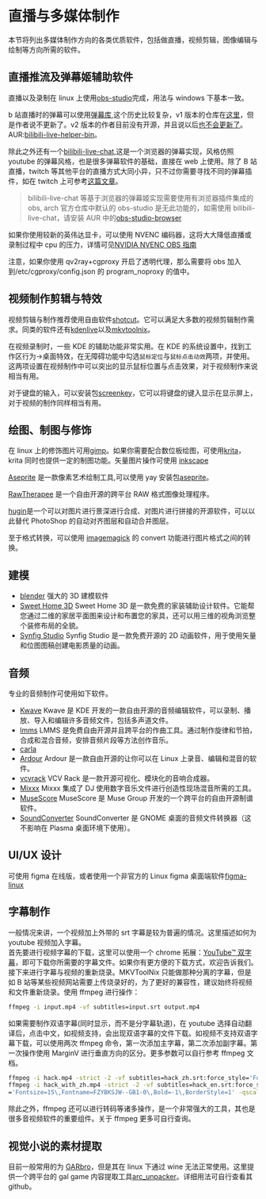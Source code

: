 # 直播与多媒体制作

本节将列出多媒体制作方向的各类优质软件，包括做直播，视频剪辑，图像编辑与绘制等方向所需的软件。

## 直播推流及弹幕姬辅助软件

直播以及录制在 linux 上使用[obs-studio](https://www.archlinux.org/packages/community/x86_64/obs-studio/)完成，用法与 windows 下基本一致。

b 站直播时的弹幕可以使用[弹幕库](https://www.danmaku.live/),这个历史比较复杂，v1 版本的仓库在[这里](https://github.com/pandaGao/bilibili-live-helper)，但是作者说不更新了。v2 版本的作者目前没有开源，并且说以后[也不会更新了](https://t.bilibili.com/378501835576827480)。AUR:[bilibili-live-helper-bin](https://aur.archlinux.org/packages/bilibili-live-helper-bin/)。

除此之外还有一个[bilibili-live-chat](https://github.com/Tsuk1ko/bilibili-live-chat),这是一个浏览器的弹幕实现，风格仿照 youtube 的弹幕风格，也是很多弹幕软件的基础，直接在 web 上使用。除了 B 站直播，twitch 等其他平台的直播方式大同小异，只不过你需要寻找不同的弹幕插件，如在 twitch 上可参考[这篇文章](https://www.bilibili.com/read/cv10092277/)。

> bilibili-live-chat 等基于浏览器的弹幕姬实现需要使用有浏览器插件集成的 obs, arch 官方仓库中默认的 obs-studio 是无此功能的，如需使用 bilibili-live-chat，请安装 AUR 中的[obs-studio-browser](https://aur.archlinux.org/packages/obs-studio-browser/)

如果你使用较新的英伟达显卡，可以使用 NVENC 编码器，这将大大降低直播或录制过程中 cpu 的压力，详情可见[NVIDIA NVENC OBS 指南](https://www.nvidia.cn/geforce/guides/broadcasting-guide/)

注意，如果你使用 qv2ray+cgproxy 开启了透明代理，那么需要将 obs 加入到/etc/cgproxy/config.json 的 program_noproxy 的值中。

## 视频制作剪辑与特效

视频剪辑与制作推荐使用自由软件[shotcut](https://www.archlinux.org/packages/community/x86_64/shotcut/)。它可以满足大多数的视频剪辑制作需求。同类的软件还有[kdenlive](https://www.archlinux.org/packages/extra/x86_64/kdenlive/)以及[mkvtoolnix](https://archlinux.org/packages/extra/x86_64/mkvtoolnix-gui/)。

在视频录制时，一些 KDE 的辅助功能非常实用。在 KDE 的系统设置中，找到工作区行为->桌面特效，在无障碍功能中勾选`鼠标定位`与`鼠标点击动效`两项，并使用。这两项设置在视频制作中可以突出的显示鼠标位置与点击效果，对于视频制作来说相当有用。

对于键盘的输入，可以安装包[screenkey](https://archlinux.org/packages/community/any/screenkey/)，它可以将键盘的键入显示在显示屏上，对于视频的制作同样相当有用。

## 绘图、制图与修饰

在 linux 上的修饰图片可用[gimp](https://www.archlinux.org/packages/extra/x86_64/gimp/)。如果你需要配合数位板绘图，可使用[krita](https://www.archlinux.org/packages/extra/x86_64/krita/)，krita 同时也提供一定的制图功能。矢量图片操作可使用 [inkscape](https://www.archlinux.org/packages/extra/x86_64/inkscape/)

[Aseprite](https://www.aseprite.org/) 是一款像素艺术绘制工具,可以使用 yay 安装包[aseprite](https://aur.archlinux.org/packages/aseprite/)。

[RawTherapee](https://archlinux.org/packages/community/x86_64/rawtherapee/) 是一个自由开源的跨平台 RAW 格式图像处理程序。

[hugin](https://archlinux.org/packages/community/x86_64/hugin/)是一个可以对图片进行景深进行合成、对图片进行拼接的开源软件，可以以此替代 PhotoShop 的自动对齐图层和自动合并图层。

至于格式转换，可以使用 [imagemagick](https://archlinux.org/packages/extra/x86_64/imagemagick/) 的 convert 功能进行图片格式之间的转换。

## 建模

- [blender](https://archlinux.org/packages/community/x86_64/blender/) 强大的 3D 建模软件
- [Sweet Home 3D](https://archlinux.org/packages/community/x86_64/sweethome3d/) Sweet Home 3D 是一款免费的家装辅助设计软件。它能帮您通过二维的家居平面图来设计和布置您的家具，还可以用三维的视角浏览整个装修布局的全貌。
- [Synfig Studio](https://archlinux.org/packages/community/x86_64/synfigstudio/) Synfig Studio 是一款免费开源的 2D 动画软件，用于使用矢量和位图图稿创建电影质量的动画。

## 音频

专业的音频制作可使用如下软件。

- [Kwave](https://archlinux.org/packages/extra/x86_64/kwave/) Kwave 是 KDE 开发的一款自由开源的音频编辑软件，可以录制、播放、导入和编辑许多音频文件，包括多声道文件。
- [lmms](https://archlinux.org/packages/community/x86_64/lmms/) LMMS 是免费自由开源并且跨平台的作曲工具。通过制作旋律和节拍，合成和混合音频，安排音频片段等方法创作音乐。
- [carla](https://archlinux.org/packages/community/x86_64/carla/)
- [Ardour](https://archlinux.org/packages/community/x86_64/ardour/) Ardour 是一款自由开源的让你可以在 Linux 上录音、编辑和混音的软件。
- [vcvrack](https://aur.archlinux.org/packages/vcvrack-bin/) VCV Rack 是一款开源可视化、模块化的音响合成器。
- [Mixxx](https://archlinux.org/packages/community/x86_64/mixxx/) Mixxx 集成了 DJ 使用数字音乐文件进行创造性现场混音所需的工具。
- [MuseScore](https://archlinux.org/packages/community/x86_64/lmms/) MuseScore 是 Muse Group 开发的一个跨平台的自由开源制谱软件。
- [SoundConverter](https://archlinux.org/packages/community/any/soundconverter/) SoundConverter 是 GNOME 桌面的音频文件转换器（这不影响在 Plasma 桌面环境下使用）。

## UI/UX 设计

可使用 figma 在线版，或者使用一个非官方的 Linux figma 桌面端软件[figma-linux](https://github.com/Figma-Linux/figma-linux)

## 字幕制作

一般情况来讲，一个视频加上外带的 srt 字幕是较为普遍的情况。这里描述如何为 youtube 视频加入字幕。  
首先要进行视频字幕的下载，这里可以使用一个 chrome 拓展：[YouTube™ 双字幕](https://chrome.google.com/webstore/detail/youtube-dual-subtitles/hkbdddpiemdeibjoknnofflfgbgnebcm)，即可下载你所需要的字幕文件。如果你有更方便的下载方式，欢迎告诉我们。  
接下来进行字幕与视频的重新烧录。MKVToolNix 只能做那种分离的字幕，但是 如 B 站等某些视频网站需要上传烧录好的，为了更好的兼容性，建议始终将视频和文件重新烧录。使用 ffmpeg 进行操作：

```bash
ffmpeg -i input.mp4 -vf subtitles=input.srt output.mp4
```

如果需要制作双语字幕(同时显示，而不是分字幕轨道)，在 youtube 选择自动翻译后，点击中文，如视频支持，会出现双语字幕的文件下载。如视频不支持双语字幕下载，可以使用两次 ffmpeg 命令，第一次添加主字幕，第二次添加副字幕。第一次操作使用 MarginV 进行垂直方向的区分。更多参数可以自行参考 ffmpeg 文档。

```bash
ffmpeg -i hack.mp4 -strict -2 -vf subtitles=hack_zh.srt:force_style='Fontsize=20\,Fontname=FZYBKSJW--GB1-0\,MarginV=30\,Bold=-1\,BorderStyle=1' -qscale:v 3 hack_with_zh.mp4
ffmpeg -i hack_with_zh.mp4 -strict -2 -vf subtitles=hack_en.srt:force_style
='Fontsize=15\,Fontname=FZYBKSJW--GB1-0\,Bold=-1\,BorderStyle=1' -qscale:v 3 hack_with_double_subtitles.mp4
```

除此之外，ffmpeg 还可以进行转码等诸多操作，是一个非常强大的工具，其也是很多音视频软件的重要组件。关于 ffmpeg 更多可自行查询。

## 视觉小说的素材提取

目前一般常用的为 [GARbro](https://github.com/morkt/GARbro)，但是其在 linux 下通过 wine 无法正常使用。这里提供一个跨平台的 gal game 内容提取工具[arc_unpacker](https://aur.archlinux.org/packages/arc_unpacker-git/)。详细用法可自行查看其 github。

<!-- 如果你需要功能更加强大的软件，可以尝试免费使用的专有软件[davinci-resolve](https://aur.archlinux.org/packages/davinci-resolve/)<sup>AUR</sup>或者其收费版[davinci-resolve-studio](https://aur.archlinux.org/packages/davinci-resolve-studio/)<sup>AUR</sup>。达芬奇是一个特效、剪辑、调色、配音的综合体软件。需要注意的是，Linux 下免费版达芬奇支持的编解码格式有限[[1]](https://documents.blackmagicdesign.com/SupportNotes/DaVinci_Resolve_15_Supported_Codec_List.pdf)。

> 因为达芬奇没有编译入 fcitx 模块，所以无法输入中文。正常来说只能等待新版达芬奇加入这个模块。喜欢折腾的可以尝试下老 K 给出的[魔改解决方案](https://www.csslayer.info/wordpress/fcitx-dev/a-case-study-how-to-compile-a-fcitx-platforminputcontext-plugin-for-a-proprietary-software-that-uses-qt-5/) -->
